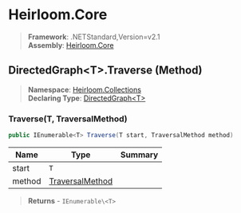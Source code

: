 # Heirloom.Core

> **Framework**: .NETStandard,Version=v2.1  
> **Assembly**: [Heirloom.Core][0]

## DirectedGraph\<T>.Traverse (Method)

> **Namespace**: [Heirloom.Collections][0]  
> **Declaring Type**: [DirectedGraph\<T>][1]

### Traverse(T, TraversalMethod)

```cs
public IEnumerable<T> Traverse(T start, TraversalMethod method)
```

| Name   | Type                 | Summary |
|--------|----------------------|---------|
| start  | `T`                  |         |
| method | [TraversalMethod][2] |         |

> **Returns** - `IEnumerable\<T>`

[0]: ../../../Heirloom.Core.md
[1]: ../DirectedGraph[T].md
[2]: ../TraversalMethod.md
